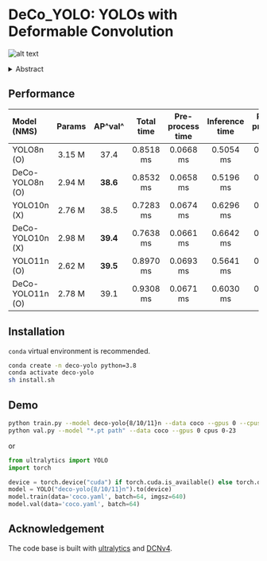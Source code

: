 # DeCo_YOLO: YOLOs with Deformable Convolution

![alt text](image.png)

<details>
<summary>Abstract</summary>
In the robot industry, many researchers try to maximize the performance of object detection in limited environments like time and resources. So, in this paper we propose a combination of the most commonly used You Look Only Once (YOLO) in object detection field and deformable convolution network (DCN) modified from original convolution operator. Especially, DCN is accelerated in DCNv4 compared to previous DCN versions by using customized CUDA code. The experimental results show that while the proposed models have parameters and slightly increased inference time, they outperform the original models in performance. For example, compared to their respective base model, the proposed DeCo-YOLO8n, DeCO-YOLO10n and DeCo-YOLO11n achieves 38.6(+1.2) 39.4(+0.9), and 39.1(-0.4) AP<sup>val</sup> , respectively. Based on experiments, we can consider using various existing object detection models with DCN to maximize performance in limited environments like real-time object detection. 
</details>

## Performance
| Model (NMS) |	Params | AP^val^ | Total time | Pre-process time | Inference time | Post-process time | FPS |  
| :---------------| :---: | :------: | :------: | :------: | :------: | :------: | :------: |
| YOLO8n (O) | 3.15 M | 37.4 | 0.8518 ms | 0.0668 ms | 0.5054 ms | 0.2796 ms | 1174 |
| DeCo-YOLO8n (O) | 2.94 M | **38.6** | 0.8532 ms | 0.0658 ms | 0.5196 ms | 0.2678 ms | 1172 |
| YOLO10n (X) | 2.76 M | 38.5 | 0.7283 ms | 0.0674 ms | 0.6296 ms | 0.0313 ms | 1373 |
| DeCo-YOLO10n (X) | 2.98 M | **39.4** | 0.7638 ms | 0.0661 ms | 0.6642 ms | 0.0334 ms | 1309 |
| YOLO11n (O) | 2.62 M | **39.5** | 0.8970 ms | 0.0693 ms | 0.5641 ms | 0.2637 ms | 1115 |
| DeCo-YOLO11n (O) | 2.78 M | 39.1 | 0.9308 ms | 0.0671 ms | 0.6030 ms | 0.2607 ms | 1074 |

## Installation
```conda``` virtual environment is recommended.
```bash
conda create -n deco-yolo python=3.8
conda activate deco-yolo
sh install.sh
```

## Demo
```bash
python train.py --model deco-yolo{8/10/11}n --data coco --gpus 0 --cpus 0-23 --epochs 1000
python val.py --model "*.pt path" --data coco --gpus 0 cpus 0-23
```
or
```python
from ultralytics import YOLO
import torch

device = torch.device("cuda") if torch.cuda.is_available() else torch.device("cpu")
model = YOLO("deco-yolo{8/10/11}n").to(device)
model.train(data='coco.yaml', batch=64, imgsz=640)
model.val(data='coco.yaml', batch=64)
```

## Acknowledgement
The code base is built with [ultralytics](https://github.com/ultralytics/ultralytics) and [DCNv4](https://github.com/OpenGVLab/DCNv4).